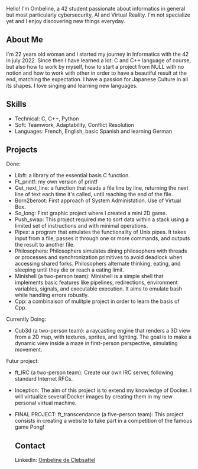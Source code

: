 Hello! I'm Ombeline, a 42 student passionate about informatics in general but most particularly cybersecurity, AI and Virtual Reality. I'm not specialize yet and I enjoy discovering new things everyday. 

## About Me

I'm 22 years old woman and I started my journey in Informatics with the 42 in july 2022. Since then I have learned a lot: C and C++ language of course, but also how to work by myself, how to start a project from NULL with no notion and how to work with other in order to have a beautiful result at the end, matching the expectation.
I have a passion for Japanese Culture in all its shapes. I love singing and learning new languages.

## Skills

- Technical: C, C++, Python
- Soft: Teamwork, Adaptability, Conflict Resolution
- Languages: French, English, basic Spanish and learning German

## Projects

Done:
- Libft: a library of the essential basis C function.
- Ft_printf: my own version of printf
- Get_next_line:  a function that reads a file line by line, returning the next line of text each time it's called, until reaching the end of the file.
- Born2beroot: First approach of System Administation. Use of Virtual Box.
- So_long: First graphic project where I created a mini 2D game.
- Push_swap: This project required me to sort data within a stack using a limited set of instructions and with minimal operations.
- Pipex: a program that emulates the functionality of Unix pipes. It takes input from a file, passes it through one or more commands, and outputs the result to another file.
- Philosophers: Philosophers simulates dining philosophers with threads or processes and synchronization primitives to avoid deadlock when accessing shared forks. Philosophers alternate thinking, eating, and sleeping until they die or reach a eating limit.
- Minishell (a two-person team): Minishell is a simple shell that implements basic features like pipelines, redirections, environment variables, signals, and executable execution. It aims to emulate bash while handling errors robustly.
- Cpp: a combinaison of mulitple project in order to learn the basis of Cpp.

Currently Doing:
- Cub3d (a two-person team): a raycasting engine that renders a 3D view from a 2D map, with textures, sprites, and lighting. The goal is to make a dynamic view inside a maze in first-person perspective, simulating movement.

Futur project:
- ft_IRC (a two-person team): Create our own IRC server, following standard Internet RFCs.
- Inception: The aim of this project is to extend my knowledge of Docker. I will virtualize several Docker images by creating them in my new personal virtual machine.
- FINAL PROJECT: ft_transcendance (a five-person team): This project consists in creating a website to take part in a competition of the famous game Pong!

  ## Contact

  LinkedIn: [Ombeline de Clebsattel](https://www.linkedin.com/in/ombeline-de-clebsattel-5630b61a9/)

